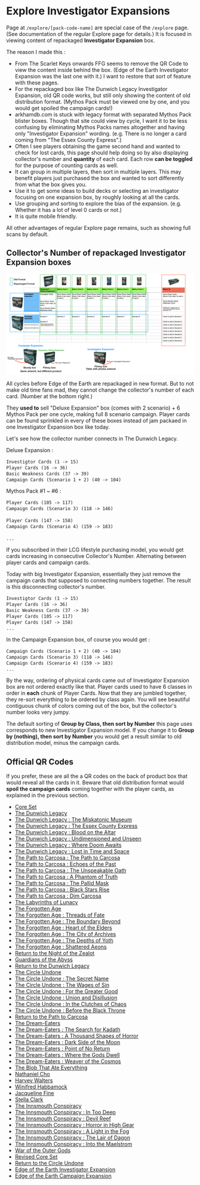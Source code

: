 # Explore Investigator Expansions

Page at `/explore/[pack-code-name]` are special case of the `/explore` page. (See documentation of the regular Explore page for details.) It is focused in viewing content of repackaged **Investigator Expansion** box.

The reason I made this :

- From The Scarlet Keys onwards FFG seems to remove the QR Code to view the content inside behind the box. (Edge of the Earth Investigator Expansion was the last one with it.) I want to restore that sort of feature with these pages.
- For the repackaged box like The Dunwich Legacy Investigator Expansion, old QR code works, but still only showing the content of old distribution format. (Mythos Pack must be viewed one by one, and you would get spoiled the campaign cards!)
- arkhamdb.com is stuck with legacy format with separated Mythos Pack blister boxes. Though that site could view by cycle, I want it to be less confusing by eliminating Mythos Packs names altogether and having only "Investigator Expansion" wording. (e.g. There is no longer a card coming from "The Essex County Express".)
- Often I see players obtaining the game second hand and wanted to check for lost cards, this page should help doing so by also displaying collector's number and **quantity** of each card. Each row **can be toggled** for the purpose of counting cards as well.
- It can group in multiple layers, then sort in multiple layers. This may benefit players just purchased the box and wanted to sort differently from what the box gives you.
- Use it to get some ideas to build decks or selecting an investigator focusing on one expansion box, by roughly looking at all the cards.
- Use grouping and sorting to explore the bias of the expansion. (e.g. Whether it has a lot of level 0 cards or not.)
- It is quite mobile friendly. 

All other advantages of regular Explore page remains, such as showing full scans by default.

## Collector's Number of repackaged Investigator Expansion boxes

![Expansion](../../../static/image/documentation/explore/expansion.png)

All cycles before Edge of the Earth are repackaged in new format. But to not make old time fans mad, they cannot change the collector's number of each card. (Number at the bottom right.)

They **used to** sell "Deluxe Expansion" box (comes with 2 scenario) + 6 Mythos Pack per one cycle, making full 8 scenario campaign. Player cards can be found sprinkled in every of these boxes instead of jam packaed in one Investigator Expansion box like today.

Let's see how the collector number connects in The Dunwich Legacy.

Deluxe Expansion :

```
Investigtor Cards (1 -> 15)
Player Cards (16 -> 36)
Basic Weakness Cards (37 -> 39)
Campaign Cards (Scenario 1 + 2) (40 -> 104)
```

Mythos Pack #1 ~ #6 :

```
Player Cards (105 -> 117)
Campaign Cards (Scenario 3) (118 -> 146)

Player Cards (147 -> 158)
Campaign Cards (Scenario 4) (159 -> 183)

...
```

If you subscribed in their LCG lifestyle purchasing model, you would get cards increasing in consecutive Collector's Number. Alternating between player cards and campaign cards.

Today with big Investigator Expansion, essentially they just remove the campaign cards that supposed to connecting numbers together. The result is this disconnecting collector's number.

```
Investigtor Cards (1 -> 15)
Player Cards (16 -> 36)
Basic Weakness Cards (37 -> 39)
Player Cards (105 -> 117)
Player Cards (147 -> 158)
...
```

In the Campaign Expansion box, of course you would get :

```
Campaign Cards (Scenario 1 + 2) (40 -> 104)
Campaign Cards (Scenario 3) (118 -> 146)
Campaign Cards (Scenario 4) (159 -> 183)
...
```

By the way, ordering of physical cards came out of Investigator Expansion box are not ordered exactly like that. Player cards used to have 6 classes in order in **each** chunk of Player Cards. Now that they are jumbled together, they re-sort everything to be ordered by class again. You will see beautiful contiguous chunk of colors coming out of the box, but the collector's number looks very jumpy.

The default sorting of **Group by Class, then sort by Number** this page uses corresponds to new Investigator Expansion model. If you change it to **Group by (nothing), then sort by Number** you would get a result similar to old distribution model, minus the campaign cards.

## Official QR Codes

If you prefer, these are all the a QR codes on the back of product box that would reveal all the cards in it. Beware that old distribution format would **spoil the campaign cards** coming together with the player cards, as explained in the previous section.

- [Core Set](http://ffgapp.com/qr/AHC01)
- [The Dunwich Legacy](http://ffgapp.com/qr/AHC02)
- [The Dunwich Legacy : The Miskatonic Museum](http://ffgapp.com/qr/AHC03)
- [The Dunwich Legacy : The Essex County Express](http://ffgapp.com/qr/AHC04)
- [The Dunwich Legacy : Blood on the Altar](http://ffgapp.com/qr/AHC05)
- [The Dunwich Legacy : Undimensioned and Unseen](http://ffgapp.com/qr/AHC06)
- [The Dunwich Legacy : Where Doom Awaits](http://ffgapp.com/qr/AHC07)
- [The Dunwich Legacy : Lost in Time and Space](http://ffgapp.com/qr/AHC08)
- [The Path to Carcosa : The Path to Carcosa](http://ffgapp.com/qr/AHC11)
- [The Path to Carcosa : Echoes of the Past](http://ffgapp.com/qr/AHC12)
- [The Path to Carcosa : The Unspeakable Oath](http://ffgapp.com/qr/AHC13)
- [The Path to Carcosa : A Phantom of Truth](http://ffgapp.com/qr/AHC14)
- [The Path to Carcosa : The Pallid Mask](http://ffgapp.com/qr/AHC15)
- [The Path to Carcosa : Black Stars Rise](http://ffgapp.com/qr/AHC16)
- [The Path to Carcosa : Dim Carcosa](http://ffgapp.com/qr/AHC17)
- [The Labyrinths of Lunacy](http://ffgapp.com/qr/AHC18)
- [The Forgotten Age](http://ffgapp.com/qr/AHC19)
- [The Forgotten Age : Threads of Fate](http://ffgapp.com/qr/AHC20)
- [The Forgotten Age : The Boundary Beyond](http://ffgapp.com/qr/AHC21)
- [The Forgotten Age : Heart of the Elders](http://ffgapp.com/qr/AHC22)
- [The Forgotten Age : The City of Archives](http://ffgapp.com/qr/AHC23)
- [The Forgotten Age : The Depths of Yoth](http://ffgapp.com/qr/AHC24)
- [The Forgotten Age : Shattered Aeons](http://ffgapp.com/qr/AHC25)
- [Return to the Night of the Zealot](http://ffgapp.com/qr/AHC26)
- [Guardians of the Abyss](http://ffgapp.com/qr/AHC27)
- [Return to the Dunwich Legacy](http://ffgapp.com/qr/AHC28)
- [The Circle Undone](http://ffgapp.com/qr/AHC29)
- [The Circle Undone : The Secret Name](http://ffgapp.com/qr/AHC30)
- [The Circle Undone : The Wages of Sin](http://ffgapp.com/qr/AHC31)
- [The Circle Undone : For the Greater Good](http://ffgapp.com/qr/AHC32)
- [The Circle Undone : Union and Disillusion](http://ffgapp.com/qr/AHC33)
- [The Circle Undone : In the Clutches of Chaos](http://ffgapp.com/qr/AHC34)
- [The Circle Undone : Before the Black Throne](http://ffgapp.com/qr/AHC35)
- [Return to the Path to Carcosa](http://ffgapp.com/qr/AHC36)
- [The Dream-Eaters](http://ffgapp.com/qr/AHC37)
- [The Dream-Eaters : The Search for Kadath](http://ffgapp.com/qr/AHC39)
- [The Dream-Eaters : A Thousand Shapes of Horror](http://ffgapp.com/qr/AHC40)
- [The Dream-Eaters : Dark Side of the Moon](http://ffgapp.com/qr/AHC41)
- [The Dream-Eaters : Point of No Return](http://ffgapp.com/qr/AHC42)
- [The Dream-Eaters : Where the Gods Dwell](http://ffgapp.com/qr/AHC43)
- [The Dream-Eaters : Weaver of the Cosmos](http://ffgapp.com/qr/AHC44)
- [The Blob That Ate Everything](http://ffgapp.com/qr/AHC45)
- [Nathaniel Cho](http://ffgapp.com/qr/AHC47)
- [Harvey Walters](http://ffgapp.com/qr/AHC48)
- [Winifred Habbamock](http://ffgapp.com/qr/AHC49)
- [Jacqueline Fine](http://ffgapp.com/qr/AHC50)
- [Stella Clark](http://ffgapp.com/qr/AHC51)
- [The Innsmouth Conspiracy](http://ffgapp.com/qr/AHC52)
- [The Innsmouth Conspiracy : In Too Deep](http://ffgapp.com/qr/AHC53)
- [The Innsmouth Conspiracy : Devil Reef](http://ffgapp.com/qr/AHC54)
- [The Innsmouth Conspiracy : Horror in High Gear](http://ffgapp.com/qr/AHC55)
- [The Innsmouth Conspiracy : A Light in the Fog](http://ffgapp.com/qr/AHC56)
- [The Innsmouth Conspiracy : The Lair of Dagon](http://ffgapp.com/qr/AHC57)
- [The Innsmouth Conspiracy : Into the Maelstrom](http://ffgapp.com/qr/AHC58)
- [War of the Outer Gods](http://ffgapp.com/qr/AHC59)
- [Revised Core Set](http://ffgapp.com/qr/AHC60)
- [Return to the Circle Undone](http://ffgapp.com/qr/AHC61)
- [Edge of the Earth Investigator Expansion](http://ffgapp.com/qr/AHC63)
- [Edge of the Earth Campaign Expansion](http://ffgapp.com/qr/AHC64)